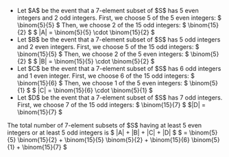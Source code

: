 <ul>
<li> Let $A$ be the event that a 7-element subset of $S$ has 5 even integers and 2 odd integers. 
First, we choose 5 of the 5 even integers: $ \binom{5}{5} $ 
Then, we choose 2 of the 15 odd integers: $ \binom{15}{2} $ 
$ |A| = \binom{5}{5} \cdot \binom{15}{2} $
	<li> Let $B$ be the event that a 7-element subset of $S$ has 5 odd integers and 2 even integers. 
First, we choose 5 of the 15 odd integers: $ \binom{15}{5} $ 
Then, we choose 2 of the 5 even integers: $ \binom{5}{2} $ 
$ |B| = \binom{15}{5} \cdot \binom{5}{2} $
	<li> Let $C$ be the event that a 7-element subset of $S$ has 6 odd integers and 1 even integer. 
First, we choose 6 of the 15 odd integers: $ \binom{15}{6} $ 
Then, we choose 1 of the 5 even integers: $ \binom{5}{1} $ 
$ |C| = \binom{15}{6} \cdot \binom{5}{1} $
	<li> Let $D$ be the event that a 7-element subset of $S$ has 7 odd integers. 
First, we choose 7 of the 15 odd integers: $ \binom{15}{7} $ 
$|D| = \binom{15}{7} $
</ul>
The total number of 7-element subsets of $S$ having at least 5 even integers or at least 5 odd integers is $ |A| + |B| + |C| + |D| $ 
$ = \binom{5}{5} \binom{15}{2} + \binom{15}{5} \binom{5}{2} + \binom{15}{6} \binom{5}{1} + \binom{15}{7} $
